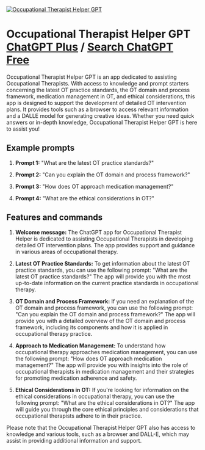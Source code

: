 
[![Occupational Therapist Helper GPT](https://files.oaiusercontent.com/file-aqBJqbARgbjfAxNENVGXZOoN?se=2123-10-21T02%3A31%3A27Z&sp=r&sv=2021-08-06&sr=b&rscc=max-age%3D31536000%2C%20immutable&rscd=attachment%3B%20filename%3Da0487adc-f122-4680-a8a7-9e97a67be8d7.png&sig=lPEiQz4JaoaEWPu0IzPlmC8UBjEt/MG4sHknWve8J3g%3D)](https://chat.openai.com/g/g-o2I2qbaeq-occupational-therapist-helper-gpt)

# Occupational Therapist Helper GPT [ChatGPT Plus](https://chat.openai.com/g/g-o2I2qbaeq-occupational-therapist-helper-gpt) / [Search ChatGPT Free](https://gptcall.net/index.html#/?search=Occupational%20Therapist%20Helper%20GPT)

Occupational Therapist Helper GPT is an app dedicated to assisting Occupational Therapists. With access to knowledge and prompt starters concerning the latest OT practice standards, the OT domain and process framework, medication management in OT, and ethical considerations, this app is designed to support the development of detailed OT intervention plans. It provides tools such as a browser to access relevant information and a DALLE model for generating creative ideas. Whether you need quick answers or in-depth knowledge, Occupational Therapist Helper GPT is here to assist you!

## Example prompts

1. **Prompt 1:** "What are the latest OT practice standards?"

2. **Prompt 2:** "Can you explain the OT domain and process framework?"

3. **Prompt 3:** "How does OT approach medication management?"

4. **Prompt 4:** "What are the ethical considerations in OT?"

## Features and commands

1. **Welcome message:** The ChatGPT app for Occupational Therapist Helper is dedicated to assisting Occupational Therapists in developing detailed OT intervention plans. The app provides support and guidance in various areas of occupational therapy.

2. **Latest OT Practice Standards:** To get information about the latest OT practice standards, you can use the following prompt: "What are the latest OT practice standards?" The app will provide you with the most up-to-date information on the current practice standards in occupational therapy.

3. **OT Domain and Process Framework:** If you need an explanation of the OT domain and process framework, you can use the following prompt: "Can you explain the OT domain and process framework?" The app will provide you with a detailed overview of the OT domain and process framework, including its components and how it is applied in occupational therapy practice.

4. **Approach to Medication Management:** To understand how occupational therapy approaches medication management, you can use the following prompt: "How does OT approach medication management?" The app will provide you with insights into the role of occupational therapists in medication management and their strategies for promoting medication adherence and safety.

5. **Ethical Considerations in OT:** If you're looking for information on the ethical considerations in occupational therapy, you can use the following prompt: "What are the ethical considerations in OT?" The app will guide you through the core ethical principles and considerations that occupational therapists adhere to in their practice.

Please note that the Occupational Therapist Helper GPT also has access to knowledge and various tools, such as a browser and DALL-E, which may assist in providing additional information and support.


